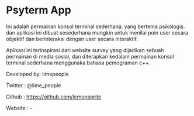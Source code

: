 # Psyterm App
Ini adalah permainan konsol terminal sederhana, yang bertema psikologis. dan aplikasi ini dibuat sesederhana mungkin untuk menilai poin user secara objektif dan berinteraksi dengan user secara interaktif.

Aplikasi ini terinspirasi dari website survey yang dijadikan sebuah permainan di media sosial, dan diterapkan kedalam permainan konsol terminal sederhana menggunaka bahasa pemograman c++.

Developed by: limepeople

  Twitter : @lime_people
  
  Github  : https://github.com/lemonsprite
  
  Website : -

